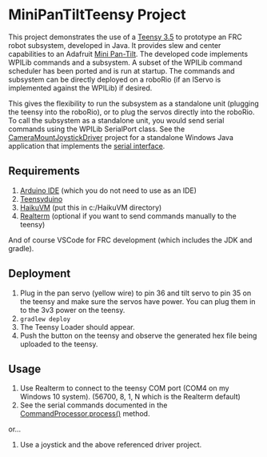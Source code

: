 # MiniPanTiltTeensy Project

This project demonstrates the use of a [Teensy 3.5](https://www.pjrc.com/store/teensy35.html) to prototype an FRC robot subsystem, developed in Java. It provides slew and center capabilities to an Adafruit [Mini Pan-Tilt](https://www.adafruit.com/product/1967). The developed code implements WPILib commands and a subsystem. A subset of the WPILib command scheduler has been ported and is run at startup. The commands and subsystem can be directly deployed on a roboRio (if an IServo is implemented against the WPILib) if desired.

This gives the flexibility to run the subsystem as a standalone unit (plugging the teensy into the roboRio), or to plug the servos directly into the roboRio. To call the subsystem as a standalone unit, you would send serial commands using the WPILib SerialPort class. See the [CameraMountJoystickDriver](https://github.com/Team997Coders/CameraMountJoystickDriver) project for a standalone Windows Java application that implements the [serial interface]().

## Requirements

1. [Arduino IDE](https://www.arduino.cc/en/Main/Software) (which you do not need to use as an IDE)
2. [Teensyduino](https://www.pjrc.com/teensy/teensyduino.html)
3. [HaikuVM](https://github.com/chuckb/haikuVM) (put this in c:/HaikuVM directory)
4. [Realterm](https://sourceforge.net/projects/realterm/) (optional if you want to send commands manually to the teensy)

And of course VSCode for FRC development (which includes the JDK and gradle).

## Deployment

1. Plug in the pan servo (yellow wire) to pin 36 and tilt servo to pin 35 on the teensy and make sure the servos have power. You can plug them in to the 3v3 power on the teensy.
2. ```gradlew deploy```
3. The Teensy Loader should appear.
4. Push the button on the teensy and observe the generated hex file being uploaded to the teensy.

## Usage

1. Use Realterm to connect to the teensy COM port (COM4 on my Windows 10 system). (56700, 8, 1, N which is the Realterm default)
2. See the serial commands documented in the [CommandProcessor.process()](https://github.com/Team997Coders/MiniPanTiltTeensy/blob/master/src/main/java/CommandProcessor.java) method.

or...<p>

1. Use a joystick and the above referenced driver project.

